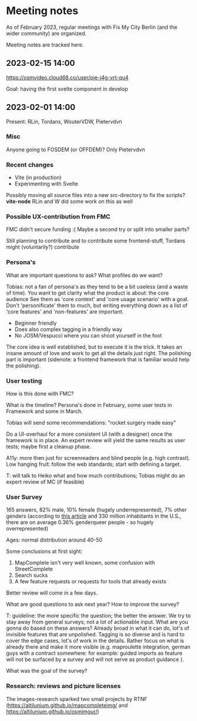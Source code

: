 # Meeting notes

As of February 2023, regular meetings with Fix My City Berlin (and the wider community) are organized.

Meeting notes are tracked here.


## 2023-02-15 14:00

https://osmvideo.cloud68.co/user/pie-j4g-vrt-qu4

Goal: having the first svelte component in develop


## 2023-02-01 14:00

Present: RLin, Tordans, WouterVDW, Pietervdvn

### Misc

Anyone going to FOSDEM (or OFFDEM)? Only Pietervdvn

### Recent changes

- Vite (in production)
- Experimenting with Svelte

Possibly moving all source files into a new src-directory to fix the scripts? **vite-node**
RLin and W did some work on this as well

### Possible UX-contribution from FMC

FMC didn't secure funding :(
Maybe a second try or split into smaller parts?

Still planning to contribute and to contribute some frontend-stuff, Tordans might (voluntarily?) contribute

### Persona's

What are important questions to ask?
What profiles do we want?

Tobias: not a fan of persona's as they tend to be a bit useless (and a waste of time). You want to get clarity what the product is about: the core audience
See them as 'core context' and 'core usage scenario' with a goal. Don't 'personificate' them to much, but writing everything down as a list of 'core features' and 'non-features' are important.

- Beginner friendly
- Does also complex tagging in a friendly way
- No JOSM/Vespucci where you can shoot yourself in the foot

The core idea is well established, but to execute it is the trick. It takes an insane amount of love and work to get all the details just right. The polishing part is important (sidenote: a frontend framework that is familiar would help the polishing).


### User testing

How is this done with FMC?

What is the timeline? Persona's done in February, some user tests in Framework and some in March.


Tobias will send some recommendations: "rocket surgery made easy"

Do a UI-overhaul for a more consistent UI (with a designer) once the framework is in place. An expert review will yield the same results as user tests; maybe first a cleanup phase.

A11y: more then just for screenreaders and blind people (e.g. high contrast). Low hanging fruit: follow the web standards; start with defining a target.

T: will talk to Heiko what and how much contributions; Tobias might do an expert review of MC (if feasible)

### User Survey

165 answers, 82% male, 10% female (hugely underrepresented), 7% other genders (according to [this article](https://www.washingtonpost.com/dc-md-va/2021/06/22/first-population-estimate-lgbtq-non-binary-adults-us-is-out-heres-why-that-matters/) and 330 million inhabitants in the U.S., there are on average 0.36% genderqueer people - so hugely overrepresented) 

Ages: normal distribution around 40-50

Some conclusions at first sight:

1. MapComplete isn't very well known, some confusion with StreetComplete
2. Search sucks
3. A few feature requests or requests for tools that already exists

Better review will come in a few days.

What are good questions to ask next year? How to improve the survey?

T: guideline: the more specific the question; the better the answer. We try to stay away from general surveys; not a lot of actionable input. What are you gonna do based on these answers? Already broad in what it can do, lot's of invisible features that are unpolished. Tagging is so diverse and is hard to cover the edge cases, lot's of work in the details. Rather focus on what is already there and make it more visible (e.g. maproulette integration, german guys with a contract somewhere: for example: guided imports as feature will not be surfaced by a survey and will not serve as product guidance ). 

What was the goal of the survey?

### Research: reviews and picture licenses

The images-research sparked two small projects by RTNF (https://altilunium.github.io/mapcompleteimg/ and https://altilunium.github.io/osmimgur/)
